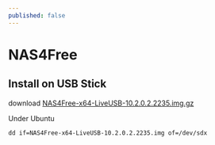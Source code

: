 ```yaml
---
published: false
---
```


# NAS4Free

## Install on USB Stick
download [NAS4Free-x64-LiveUSB-10.2.0.2.2235.img.gz](http://sourceforge.net/projects/nas4free/files/NAS4Free-10.2.0.2/)

Under Ubuntu

    dd if=NAS4Free-x64-LiveUSB-10.2.0.2.2235.img of=/dev/sdx


